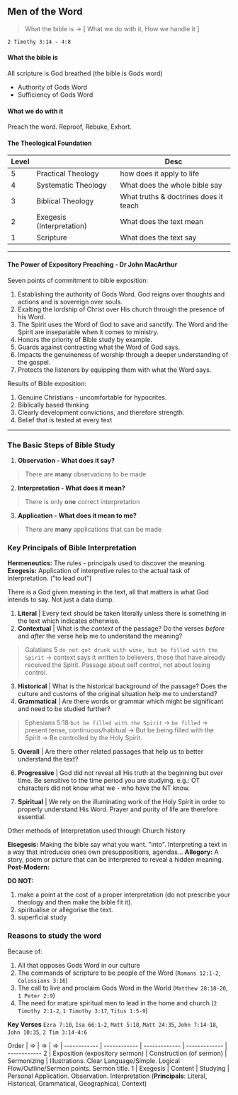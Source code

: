 ## Men of the Word

> What the bible is -> [ What we do with it, How we handle it ]

`2 Timothy 3:14 - 4:8`

#### What the bible is
All scripture is God breathed (the bible is Gods word)
- Authority of Gods Word
- Sufficiency of Gods Word

#### What we do with it
Preach the word. Reproof, Rebuke, Exhort.

#### The Theological Foundation

Level            |              |      Desc
------------ | ------------- | -------------
 5 | Practical Theology | how does it apply to life
 4 | Systematic Theology | What does the whole bible say
 3 | Biblical Theology | What truths & doctrines does it teach
 2 | Exegesis (Interpretation) |  What does the text mean
 1 | Scripture | What does the text say

----

#### The Power of Expository Preaching - Dr John MacArthur
Seven points of commitment to bible exposition:

1. Establishing the authority of Gods Word. God reigns over thoughts and actions and is sovereign over souls.
2. Exalting the lordship of Christ over His church through the presence of his Word.
3. The Spirit uses the Word of God to save and sanctify. The Word and the Spirit are inseparable when it comes to ministry.
4. Honors the priority of Bible study by example.
5. Guards against contracting what the Word of God says.
6. Impacts the genuineness of worship through a deeper understanding of the gospel.
7. Protects the listeners by equipping them with what the Word says.

Results of Bible exposition:

1. Genuine Christians - uncomfortable for hypocrites.
2. Biblically based thinking
3. Clearly development convictions, and therefore strength.
4. Belief that is tested at every text

----

### The Basic Steps of Bible Study

1. **Observation - What does it say?** 
> There are **many** observations to be made

2. **Interpretation - What does it mean?** 
> There is only **one** correct interpretation

3. **Application - What does it mean to me?** 
> There are **many** applications that can be made

### Key Principals of Bible Interpretation

**Hermeneutics:** The rules - principals used to discover the meaning.
**Exegesis:** Application of interpretive rules to the actual task of interpretation. ("to lead out")

There is a God given meaning in the text, all that matters is what God intends to say.
Not just a data dump.

1. **Literal** |
  Every text should be taken literally unless there is something in the text which indicates otherwise.
2. **Contextual** |
  What is the *context* of the passage? Do the verses *before* and *after* the verse help me to understand the meaning?
> Galatians 5 `do not get drunk with wine, but be filled with the Spirit` -> context says it written to believers, those that have already received the Spirit. Passage about self control, not about losing control.

3. **Historical** |
  What is the historical background of the passage? Does the culture and customs of the original situation help me to understand?
4. **Grammatical** |
  Are there words or grammar which might be significant and need to be studied further?
> Ephesians 5:18 `but be filled with the Spirit` -> `be filled` -> present tense, continuous/habitual -> But be being filled with the Spirit -> Be controlled by the Holy Spirit.

5. **Overall** |
  Are there other related passages that help us to better understand the text?

6. **Progressive** |
  God did not reveal all His truth at the beginning but over time. Be sensitive to the time period you are studying.
  e.g.: OT characters did not know what we - who have the NT know.

7. **Spiritual** |
  We rely on the illuminating work of the Holy Spirit in order to properly understand His Word. Prayer and purity of life are therefore essential.

Other methods of Interpretation used through Church history

**Eisegesis:** Making the bible say what you want. "into". Interpreting a text in a way that introduces ones own presuppositions, agendas...
**Allegory:** A story, poem or picture that can be interpreted to reveal a hidden meaning.
**Post-Modern:** 

**DO NOT:**
1. make a point at the cost of a proper interpretation (do not prescribe your theology and then make the bible fit it).
2. spiritualise or allegorise the text.
3. superficial study

### Reasons to study the word

Because of:
1. All that opposes Gods Word in our culture
2. The commands of scripture to be people of the Word (`Romans 12:1-2`, `Colossians 3:16`)
3. The call to live and proclaim Gods Word in the World (`Matthew 28:18-20`, `1 Peter 2:9`)
4. The need for mature spiritual men to lead in the home and church (`2 Timothy 2:1-2`, `1 Timothy 3:17`, `Titus 1:5-9`)

**Key Verses**
`Ezra 7:10`, `Isa 66:1-2`, `Matt 5:18`, `Matt 24:35`, `John 7:14-18`, `John 10:35`, `2 Tim 3:14-4:6`


 Order       |  =>          | =>            | =>            |
------------ | ------------ | ------------- | ------------- | ------------ 
 2           | Exposition (expository sermon)     | Construction (of sermon)       | Sermonizing      | Illustrations. Clear Language/Simple. Logical Flow/Outline/Sermon points. Sermon title.
 1           | Exegesis     | Content       | Studying      | Personal Application. Observation. Interpretation (**Principals**: Literal, Historical, Grammatical, Geographical, Context)
          
